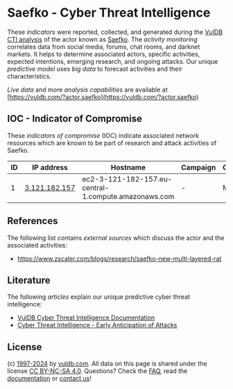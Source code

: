 # Saefko - Cyber Threat Intelligence

These _indicators_ were reported, collected, and generated during the [VulDB CTI analysis](https://vuldb.com/?kb.cti) of the actor known as [Saefko](https://vuldb.com/?actor.saefko). The _activity monitoring_ correlates data from social media, forums, chat rooms, and darknet markets. It helps to determine associated actors, specific activities, expected intentions, emerging research, and ongoing attacks. Our unique _predictive model_ uses _big data_ to forecast activities and their characteristics.

_Live data_ and more _analysis capabilities_ are available at [https://vuldb.com/?actor.saefko](https://vuldb.com/?actor.saefko)

## IOC - Indicator of Compromise

These _indicators of compromise_ (IOC) indicate associated network resources which are known to be part of research and attack activities of Saefko.

ID | IP address | Hostname | Campaign | Confidence
-- | ---------- | -------- | -------- | ----------
1 | [3.121.182.157](https://vuldb.com/?ip.3.121.182.157) | ec2-3-121-182-157.eu-central-1.compute.amazonaws.com | - | Medium

## References

The following list contains _external sources_ which discuss the actor and the associated activities:

* https://www.zscaler.com/blogs/research/saefko-new-multi-layered-rat

## Literature

The following _articles_ explain our unique predictive cyber threat intelligence:

* [VulDB Cyber Threat Intelligence Documentation](https://vuldb.com/?kb.cti)
* [Cyber Threat Intelligence - Early Anticipation of Attacks](https://www.scip.ch/en/?labs.20201022)

## License

(c) [1997-2024](https://vuldb.com/?kb.changelog) by [vuldb.com](https://vuldb.com/?kb.about). All data on this page is shared under the license [CC BY-NC-SA 4.0](https://creativecommons.org/licenses/by-nc-sa/4.0/). Questions? Check the [FAQ](https://vuldb.com/?kb.faq), read the [documentation](https://vuldb.com/?kb) or [contact us](https://vuldb.com/?contact)!
